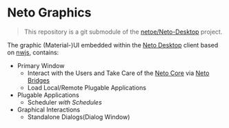 # Neto Graphics

<!-- > 2019-12-15T00:23:48+0800 -->

> This repository is a git submodule of the [netoe/Neto-Desktop](https://github.com/netoe/Neto-Desktop) project.

The graphic (Material-)UI embedded within
the [Neto Desktop](https://github.com/netoe/Neto-Desktop) client
based on [nwjs](https://nwjs.io/),
contains:

- Primary Window
	- Interact with the Users and Take Care of
	 the [Neto Core](https://github.com/netoe/Neto-Desktop/tree/master/src/core)
	 via [Neto Bridges](https://github.com/netoe/Neto-Desktop/tree/master/src/bridges)
	- Load Local/Remote Plugable Applications
- Plugable Applications
	- Scheduler *with Schedules*
- Graphical Interactions
	- Standalone Dialogs(Dialog Window)
